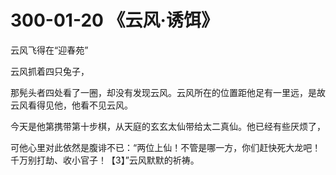 # 300-01-20 《云风·诱饵》

云风飞得在“迎春苑”

云风抓着四只兔子，


那髡头者四处看了一圈，却没有发现云风。云风所在的位置距他足有一里远，是故云风看得见他，他看不见云风。

今天是他第携带第十步棋，从天庭的玄玄太仙带给太二真仙。他已经有些厌烦了，

可他心里对此依然是腹诽不已：“两位上仙！不管是哪一方，你们赶快死大龙吧！千万别打劫、收小官子！【3】”云风默默的祈祷。